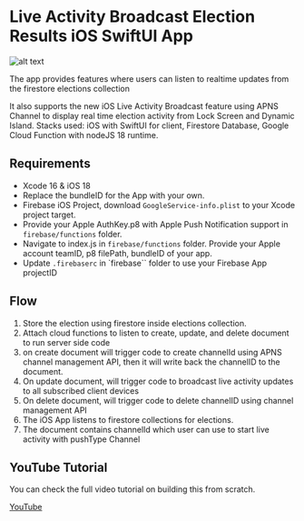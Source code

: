 # Live Activity Broadcast Election Results iOS SwiftUI App

![alt text](https://i.ibb.co.com/BfxRWv8/Screenshot-2024-11-08-at-18-23-49.jpg)

The app provides features where users can listen to realtime updates from the firestore elections collection

It also supports the new iOS Live Activity Broadcast feature using APNS Channel to display real time election activity from Lock Screen and Dynamic Island. Stacks used: iOS with SwiftUI for client, Firestore Database, Google Cloud Function with nodeJS 18 runtime.

## Requirements
- Xcode 16 & iOS 18
- Replace the bundleID for the App with your own.
- Firebase iOS Project, download `GoogleService-info.plist` to your Xcode project target.
- Provide your Apple AuthKey.p8 with Apple Push Notification support in `firebase/functions` folder.
- Navigate to index.js in `firebase/functions` folder. Provide your Apple account teamID, p8 filePath, bundleID of your app.
- Update `.firebaserc` in `firebase`` folder to use your Firebase App projectID

## Flow
1. Store the election using firestore inside elections collection.
2. Attach cloud functions to listen to create, update, and delete document to run server side code
3. on create document will trigger code to create channelId using APNS channel management API, then it will write back the channelID to the document.
4. On update document, will trigger code to broadcast live activity updates to all subscribed client devices
5. On delete document, will trigger code to delete channelID using channel management API
6. The iOS App listens to firestore collections for elections.
7. The document contains channelId which user can use to start live activity with pushType Channel

## YouTube Tutorial
You can check the full video tutorial on building this from scratch.

[YouTube](https://youtu.be/MnPvg2rO-Cw)